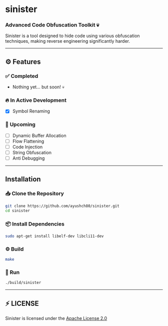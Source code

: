 # sinister
### Advanced Code Obfuscation Toolkit 💀
Sinister is a tool designed to hide code using various obfuscation techniques, making reverse engineering significantly harder.

---

## ⚙️ **Features**

### ✅ **Completed**  
- Nothing yet... but soon! 💀 

### 🔥 **In Active Development**  
- [x] Symbol Renaming  

### 🚀 **Upcoming**  
- [ ] Dynamic Buffer Allocation  
- [ ] Flow Flattening  
- [ ] Code Injection  
- [ ] String Obfuscation  
- [ ] Anti Debugging

---

## Installation

### 📥 Clone the Repository
```bash
git clone https://github.com/ayushch80/sinister.git
cd sinister
```

### 📦 Install Dependencies
```bash
sudo apt-get install libelf-dev libcli11-dev
```

### ⚙️ Build
```bash
make
```

### 🚀 Run
```bash
./build/sinister
```
---

## ⚡ **LICENSE**  
Sinister is licensed under the [Apache License 2.0](LICENSE)  